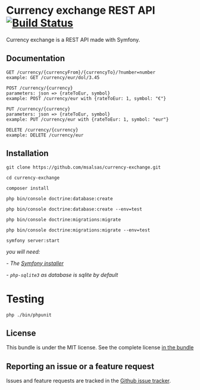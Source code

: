Currency exchange REST API [![Build Status](https://travis-ci.org/msalsas/currency-exchange.svg?branch=master)](https://travis-ci.org/msalsas/currency-exchange)
==========================

Currency exchange is a REST API made with Symfony.

Documentation
-------------

    GET /currency/{currencyFrom}/{currencyTo}/?number=number
    example: GET /currency/eur/dol/3.45
    
    POST /currency/{currency}
    parameters: json => {rateToEur, symbol}
    example: POST /currency/eur with {rateToEur: 1, symbol: "€"}

    PUT /currency/{currency}
    parameters: json => {rateToEur, symbol}
    example: PUT /currency/eur with {rateToEur: 1, symbol: "eur"}
    
    DELETE /currency/{currency}
    example: DELETE /currency/eur

Installation
------------

    git clone https://github.com/msalsas/currency-exchange.git

    cd currency-exchange

    composer install

    php bin/console doctrine:database:create

    php bin/console doctrine:database:create --env=test
    
    php bin/console doctrine:migrations:migrate

    php bin/console doctrine:migrations:migrate --env=test

    symfony server:start 
    
*you will need:*
 
 *- The [Symfony installer](https://symfony.com/download)*
 
 *- `php-sqlite3` as database is sqlite by default*

Testing
=======

    php ./bin/phpunit

License
-------

This bundle is under the MIT license. See the complete license [in the bundle](LICENSE)

Reporting an issue or a feature request
---------------------------------------

Issues and feature requests are tracked in the [Github issue tracker](https://github.com/msalsas/currency-exchange/issues).
